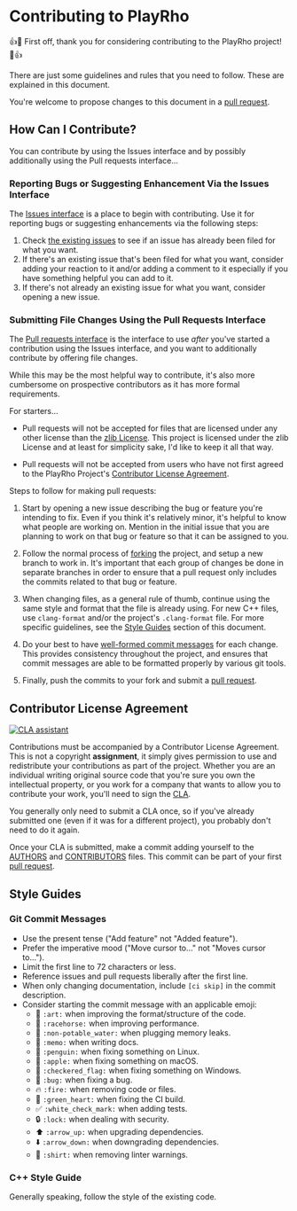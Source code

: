 # Contributing to PlayRho

:+1::tada: First off, thank you for considering contributing to the
PlayRho project! :tada::+1:

There are just some guidelines and rules that you need to follow. These are
explained in this document.

You're welcome to propose changes to this document in a
[pull request](#submitting-file-changes-using-the-pull-requests-interface).


## How Can I Contribute?

You can contribute by using the Issues interface and by possibly additionally
using the Pull requests interface...

### Reporting Bugs or Suggesting Enhancement Via the Issues Interface

The [Issues interface](https://github.com/louis-langholtz/PlayRho/issues) is a place
to begin with contributing. Use it for reporting bugs or suggesting enhancements
via the following steps:

1. Check [the existing issues](https://github.com/louis-langholtz/PlayRho/issues?q=is%3Aissue)
  to see if an issue has already been filed for what you want.
2. If there's an existing issue that's been filed for what you want, consider
  adding your reaction to it and/or adding a comment to it especially if you have something
  helpful you can add to it.
3. If there's not already an existing issue for what you want, consider opening
  a new issue.

### Submitting File Changes Using the Pull Requests Interface

The [Pull requests interface](https://github.com/louis-langholtz/PlayRho/pulls)
is the interface to use *after* you've started a contribution using the Issues interface,
and you want to additionally contribute by offering file changes.

While this may be the most helpful way to contribute, it's also
more cumbersome on prospective contributors as it has more formal requirements.

For starters...

- Pull requests will not be accepted for files that are licensed
  under any other license than the [zlib License](https://opensource.org/licenses/Zlib).
  This project is licensed under the zlib License and at least for simplicity sake,
  I'd like to keep it all that way.

- Pull requests will not be accepted from users who have not first agreed to the
  PlayRho Project's [Contributor License Agreement](#contributor-license-agreement).

Steps to follow for making pull requests:

1. Start by opening a new issue describing the bug or
   feature you're intending to fix.  Even if you think it's relatively minor,
   it's helpful to know what people are working on.  Mention in the initial
   issue that you are planning to work on that bug or feature so that it can
   be assigned to you.

1. Follow the normal process of [forking][] the project, and setup a new
   branch to work in.  It's important that each group of changes be done in
   separate branches in order to ensure that a pull request only includes the
   commits related to that bug or feature.

1. When changing files, as a general rule of thumb, continue using the
   same style and format that the file is already using. For new C++ files,
   use `clang-format` and/or the project's `.clang-format` file.
   For more specific guidelines, see the [Style Guides](#style-guides) section
   of this document.

1. Do your best to have [well-formed commit messages][] for each change.
   This provides consistency throughout the project, and ensures that commit
   messages are able to be formatted properly by various git tools.

1. Finally, push the commits to your fork and submit a [pull request][].

[forking]: https://help.github.com/articles/fork-a-repo
[well-formed commit messages]: http://tbaggery.com/2008/04/19/a-note-about-git-commit-messages.html
[pull request]: https://help.github.com/articles/creating-a-pull-request

## Contributor License Agreement ##

[![CLA assistant](https://cla-assistant.io/readme/badge/louis-langholtz/PlayRho)](https://cla-assistant.io/louis-langholtz/PlayRho)

Contributions must be accompanied by a Contributor
License Agreement.  This is not a copyright **assignment**, it simply gives
permission to use and redistribute your contributions as part of the
project. Whether you are an individual writing original source code that you're
sure you own the intellectual property, or you work for a company that wants to
allow you to contribute your work, you'll need to sign the [CLA][].

You generally only need to submit a CLA once, so if you've already submitted
one (even if it was for a different project), you probably don't need to do it
again.

[CLA]: https://gist.github.com/louis-langholtz/3c78799bd2196b41aa562eb5fa2e263f

Once your CLA is submitted, make a commit adding yourself to the
[AUTHORS][] and [CONTRIBUTORS][] files. This commit can be part
of your first [pull request][].

[AUTHORS]: AUTHORS
[CONTRIBUTORS]: CONTRIBUTORS

## Style Guides

### Git Commit Messages

* Use the present tense ("Add feature" not "Added feature").
* Prefer the imperative mood ("Move cursor to..." not "Moves cursor to...").
* Limit the first line to 72 characters or less.
* Reference issues and pull requests liberally after the first line.
* When only changing documentation, include `[ci skip]` in the commit description.
* Consider starting the commit message with an applicable emoji:
    * :art: `:art:` when improving the format/structure of the code.
    * :racehorse: `:racehorse:` when improving performance.
    * :non-potable_water: `:non-potable_water:` when plugging memory leaks.
    * :memo: `:memo:` when writing docs.
    * :penguin: `:penguin:` when fixing something on Linux.
    * :apple: `:apple:` when fixing something on macOS.
    * :checkered_flag: `:checkered_flag:` when fixing something on Windows.
    * :bug: `:bug:` when fixing a bug.
    * :fire: `:fire:` when removing code or files.
    * :green_heart: `:green_heart:` when fixing the CI build.
    * :white_check_mark: `:white_check_mark:` when adding tests.
    * :lock: `:lock:` when dealing with security.
    * :arrow_up: `:arrow_up:` when upgrading dependencies.
    * :arrow_down: `:arrow_down:` when downgrading dependencies.
    * :shirt: `:shirt:` when removing linter warnings.

### C++ Style Guide

Generally speaking, follow the style of the existing code.
